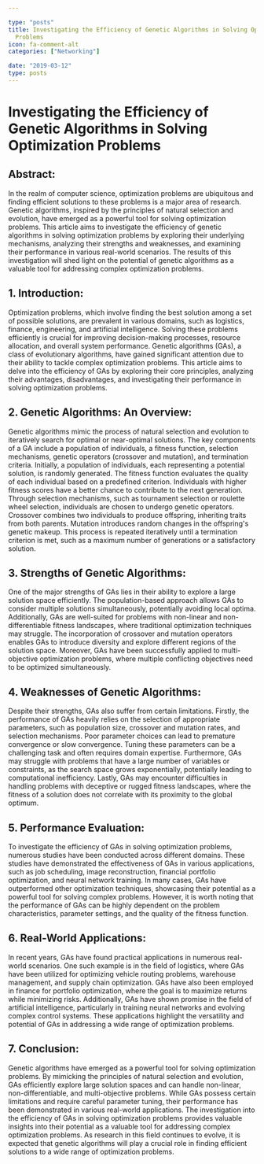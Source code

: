 ```yaml
---

type: "posts"
title: Investigating the Efficiency of Genetic Algorithms in Solving Optimization
  Problems
icon: fa-comment-alt
categories: ["Networking"]

date: "2019-03-12"
type: posts
---
```





# Investigating the Efficiency of Genetic Algorithms in Solving Optimization Problems

## Abstract:
In the realm of computer science, optimization problems are ubiquitous and finding efficient solutions to these problems is a major area of research. Genetic algorithms, inspired by the principles of natural selection and evolution, have emerged as a powerful tool for solving optimization problems. This article aims to investigate the efficiency of genetic algorithms in solving optimization problems by exploring their underlying mechanisms, analyzing their strengths and weaknesses, and examining their performance in various real-world scenarios. The results of this investigation will shed light on the potential of genetic algorithms as a valuable tool for addressing complex optimization problems.

## 1. Introduction:
Optimization problems, which involve finding the best solution among a set of possible solutions, are prevalent in various domains, such as logistics, finance, engineering, and artificial intelligence. Solving these problems efficiently is crucial for improving decision-making processes, resource allocation, and overall system performance. Genetic algorithms (GAs), a class of evolutionary algorithms, have gained significant attention due to their ability to tackle complex optimization problems. This article aims to delve into the efficiency of GAs by exploring their core principles, analyzing their advantages, disadvantages, and investigating their performance in solving optimization problems.

## 2. Genetic Algorithms: An Overview:
Genetic algorithms mimic the process of natural selection and evolution to iteratively search for optimal or near-optimal solutions. The key components of a GA include a population of individuals, a fitness function, selection mechanisms, genetic operators (crossover and mutation), and termination criteria. Initially, a population of individuals, each representing a potential solution, is randomly generated. The fitness function evaluates the quality of each individual based on a predefined criterion. Individuals with higher fitness scores have a better chance to contribute to the next generation. Through selection mechanisms, such as tournament selection or roulette wheel selection, individuals are chosen to undergo genetic operators. Crossover combines two individuals to produce offspring, inheriting traits from both parents. Mutation introduces random changes in the offspring's genetic makeup. This process is repeated iteratively until a termination criterion is met, such as a maximum number of generations or a satisfactory solution.

## 3. Strengths of Genetic Algorithms:
One of the major strengths of GAs lies in their ability to explore a large solution space efficiently. The population-based approach allows GAs to consider multiple solutions simultaneously, potentially avoiding local optima. Additionally, GAs are well-suited for problems with non-linear and non-differentiable fitness landscapes, where traditional optimization techniques may struggle. The incorporation of crossover and mutation operators enables GAs to introduce diversity and explore different regions of the solution space. Moreover, GAs have been successfully applied to multi-objective optimization problems, where multiple conflicting objectives need to be optimized simultaneously.

## 4. Weaknesses of Genetic Algorithms:
Despite their strengths, GAs also suffer from certain limitations. Firstly, the performance of GAs heavily relies on the selection of appropriate parameters, such as population size, crossover and mutation rates, and selection mechanisms. Poor parameter choices can lead to premature convergence or slow convergence. Tuning these parameters can be a challenging task and often requires domain expertise. Furthermore, GAs may struggle with problems that have a large number of variables or constraints, as the search space grows exponentially, potentially leading to computational inefficiency. Lastly, GAs may encounter difficulties in handling problems with deceptive or rugged fitness landscapes, where the fitness of a solution does not correlate with its proximity to the global optimum.

## 5. Performance Evaluation:
To investigate the efficiency of GAs in solving optimization problems, numerous studies have been conducted across different domains. These studies have demonstrated the effectiveness of GAs in various applications, such as job scheduling, image reconstruction, financial portfolio optimization, and neural network training. In many cases, GAs have outperformed other optimization techniques, showcasing their potential as a powerful tool for solving complex problems. However, it is worth noting that the performance of GAs can be highly dependent on the problem characteristics, parameter settings, and the quality of the fitness function.

## 6. Real-World Applications:
In recent years, GAs have found practical applications in numerous real-world scenarios. One such example is in the field of logistics, where GAs have been utilized for optimizing vehicle routing problems, warehouse management, and supply chain optimization. GAs have also been employed in finance for portfolio optimization, where the goal is to maximize returns while minimizing risks. Additionally, GAs have shown promise in the field of artificial intelligence, particularly in training neural networks and evolving complex control systems. These applications highlight the versatility and potential of GAs in addressing a wide range of optimization problems.

## 7. Conclusion:
Genetic algorithms have emerged as a powerful tool for solving optimization problems. By mimicking the principles of natural selection and evolution, GAs efficiently explore large solution spaces and can handle non-linear, non-differentiable, and multi-objective problems. While GAs possess certain limitations and require careful parameter tuning, their performance has been demonstrated in various real-world applications. The investigation into the efficiency of GAs in solving optimization problems provides valuable insights into their potential as a valuable tool for addressing complex optimization problems. As research in this field continues to evolve, it is expected that genetic algorithms will play a crucial role in finding efficient solutions to a wide range of optimization problems.